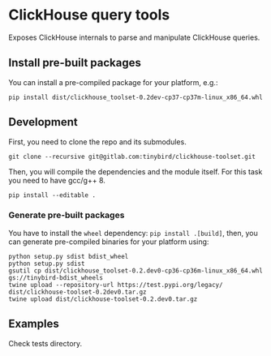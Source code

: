 # ClickHouse query tools
Exposes ClickHouse internals to parse and manipulate ClickHouse queries.

## Install pre-built packages
You can install a pre-compiled package for your platform, e.g.:
```
pip install dist/clickhouse_toolset-0.2dev-cp37-cp37m-linux_x86_64.whl
```

## Development

First, you need to clone the repo and its submodules.

```
git clone --recursive git@gitlab.com:tinybird/clickhouse-toolset.git
```

Then, you will compile the dependencies and the module itself. For this task you need to have gcc/g++ 8.

```
pip install --editable .
```

### Generate pre-built packages
You have to install the `wheel` dependency: `pip install .[build]`, then, you can generate pre-compiled binaries for your platform using:
```
python setup.py sdist bdist_wheel
python setup.py sdist
gsutil cp dist/clickhouse_toolset-0.2.dev0-cp36-cp36m-linux_x86_64.whl gs://tinybird-bdist_wheels
twine upload --repository-url https://test.pypi.org/legacy/ dist/clickhouse-toolset-0.2dev0.tar.gz
twine upload dist/clickhouse-toolset-0.2.dev0.tar.gz
```

## Examples

Check tests directory.
